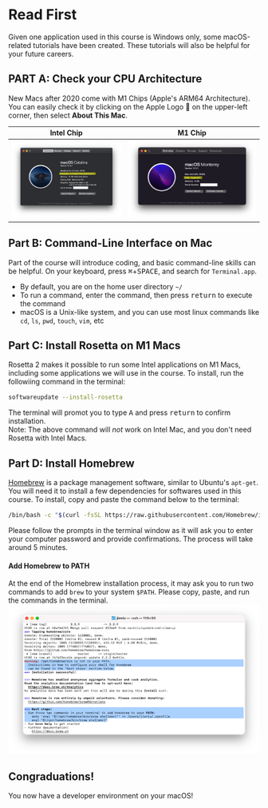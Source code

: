 #  Read First

Given one application used in this course is Windows only, some macOS-related tutorials have been created. These tutorials will also be helpful for your future careers.

## PART A: Check your CPU Architecture

New Macs after 2020 come with M1 Chips (Apple's ARM64 Architecture). You can easily check it by clicking on the Apple Logo &#63743; on the upper-left corner, then select **About This Mac**.

| Intel Chip | M1 Chip |
| ----- | ------ |
| ![Intel](../assets/img/Intel.png) | ![M1](../assets/img/M1.png) |


## Part B: Command-Line Interface on Mac

Part of the course will introduce coding, and basic command-line skills can be helpful. On your keyboard, press <kbd>&#8984;</kbd>+<kbd>SPACE</kbd>, and search for `Terminal.app`.
- By default, you are on the home user directory `~/`
- To run a command, enter the command, then press <kbd>return</kbd> to execute the command
- macOS is a Unix-like system, and you can use most linux commands like `cd`, `ls`, `pwd`, `touch`, `vim`, etc

## Part C: Install Rosetta on M1 Macs

Rosetta 2 makes it possible to run some Intel applications on M1 Macs, including some applications we will use in the course. To install, run the followiing command in the terminal:
```sh
softwareupdate --install-rosetta
```
The terminal will promot you to type <kbd>A</kbd> and press <kbd>return</kbd> to confirm installation.  
Note: The above command will *not* work on Intel Mac, and you don't need Rosetta with Intel Macs.


## Part D: Install Homebrew

[Homebrew](https://brew.sh) is a package management software, similar to Ubuntu's `apt-get`. You will need it to install a few dependencies for softwares used in this course. To install, copy and paste the command below to the terminal:
```sh
/bin/bash -c "$(curl -fsSL https://raw.githubusercontent.com/Homebrew/install/HEAD/install.sh)"
```
Please follow the prompts in the terminal window as it will ask you to enter your computer password and provide confirmations. The process will take around 5 minutes.

#### Add Homebrew to PATH

At the end of the Homebrew installation process, it may ask you to run two commands to add `brew` to your system `$PATH`. Please copy, paste, and run the commands in the terminal.
![HomebrewPATH](../assets/img/HomebrewPATH.png)

## Congraduations!

You now have a developer environment on your macOS!
